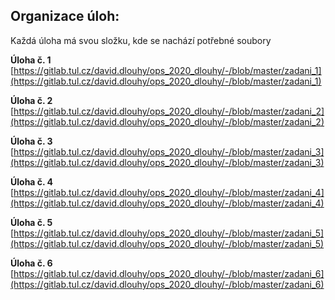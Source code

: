 
## Organizace úloh:

  

Každá úloha má svou složku, kde se nachází potřebné soubory

  

**Úloha č. 1** 
[https://gitlab.tul.cz/david.dlouhy/ops_2020_dlouhy/-/blob/master/zadani_1](https://gitlab.tul.cz/david.dlouhy/ops_2020_dlouhy/-/blob/master/zadani_1)

  

**Úloha č. 2** 
[https://gitlab.tul.cz/david.dlouhy/ops_2020_dlouhy/-/blob/master/zadani_2](https://gitlab.tul.cz/david.dlouhy/ops_2020_dlouhy/-/blob/master/zadani_2)
  


**Úloha č. 3** 
[https://gitlab.tul.cz/david.dlouhy/ops_2020_dlouhy/-/blob/master/zadani_3](https://gitlab.tul.cz/david.dlouhy/ops_2020_dlouhy/-/blob/master/zadani_3)



**Úloha č. 4** 
[https://gitlab.tul.cz/david.dlouhy/ops_2020_dlouhy/-/blob/master/zadani_4](https://gitlab.tul.cz/david.dlouhy/ops_2020_dlouhy/-/blob/master/zadani_4)



**Úloha č. 5** 
[https://gitlab.tul.cz/david.dlouhy/ops_2020_dlouhy/-/blob/master/zadani_5](https://gitlab.tul.cz/david.dlouhy/ops_2020_dlouhy/-/blob/master/zadani_5)



**Úloha č. 6** 
[https://gitlab.tul.cz/david.dlouhy/ops_2020_dlouhy/-/blob/master/zadani_6](https://gitlab.tul.cz/david.dlouhy/ops_2020_dlouhy/-/blob/master/zadani_6)